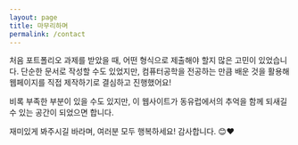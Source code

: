 ```yaml
---
layout: page
title: 마무리하며
permalink: /contact
---
```


처음 포트폴리오 과제를 받았을 때, 어떤 형식으로 제출해야 할지 많은 고민이 있었습니다. 단순한 문서로 작성할 수도 있었지만, 컴퓨터공학을 전공하는 만큼 배운 것을 활용해 웹페이지를 직접 제작하기로 결심하고 진행했어요!

비록 부족한 부분이 있을 수도 있지만, 이 웹사이트가 동유럽에서의 추억을 함께 되새길 수 있는 공간이 되었으면 합니다.

재미있게 봐주시길 바라며, 여러분 모두 행복하세요! 감사합니다. 😊❤️
